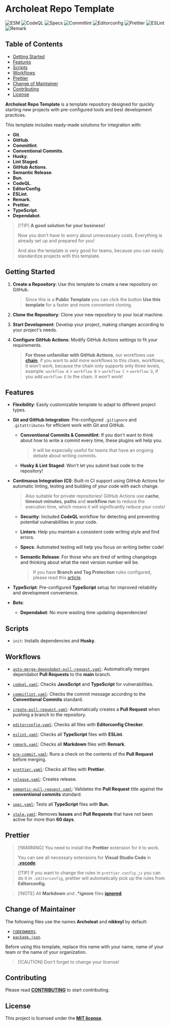 # Archoleat Repo Template

![ESM](https://img.shields.io/badge/ESM-fe0)
![CodeQL](https://img.shields.io/github/actions/workflow/status/archoleat/repo-template/codeql.yaml?label=CodeQL)
![Specs](https://img.shields.io/github/actions/workflow/status/archoleat/repo-template/spec.yaml?label=Specs)
![Commitlint](https://img.shields.io/github/actions/workflow/status/archoleat/repo-template/commitlint.yaml?label=Commitlint)
![Editorconfig](https://img.shields.io/github/actions/workflow/status/archoleat/repo-template/editorconfig.yaml?label=Editorconfig)
![Prettier](https://img.shields.io/github/actions/workflow/status/archoleat/repo-template/prettier.yaml?label=Prettier)
![ESLint](https://img.shields.io/github/actions/workflow/status/archoleat/repo-template/eslint.yaml?label=ESLint)
![Remark](https://img.shields.io/github/actions/workflow/status/archoleat/repo-template/remark.yaml?label=Remark)

## Table of Contents

- [Getting Started](#getting-started)
- [Features](#features)
- [Scripts](#scripts)
- [Workflows](#workflows)
- [Prettier](#prettier)
- [Change of Maintainer](#change-of-maintainer)
- [Contributing](#contributing)
- [License](#license)

**Archoleat Repo Template** is a template repository designed for quickly
starting new projects with pre-configured tools and best development practices.

This template includes ready-made solutions for integration with:

- **Git**.
- **GitHub**.
- **Commitlint**.
- **Conventional Commits**.
- **Husky**.
- **Lint Staged**.
- **GitHub Actions**.
- **Semantic Release**.
- **Bun**.
- **CodeQL**.
- **EditorConfig**.
- **ESLint**.
- **Remark**.
- **Prettier**.
- **TypeScript**.
- **Dependabot**.

> \[!TIP]
> **A good solution for your business!**
>
> Now you don't have to worry about unnecessary costs.
> Everything is already set up and prepared for you!
>
> And also the template is very good for teams,
> because you can easily standardize projects with this template.

## Getting Started

1. **Create a Repository**: Use this template
   to create a new repository on GitHub.

   > Since this is a **Public Template** you can click the button
   > **Use this template** for a faster and more convenient cloning.

1. **Clone the Repository**: Clone your new repository to your local machine.

1. **Start Development**: Develop your project,
   making changes according to your project's needs.

1. **Configure GitHub Actions**: Modify GitHub Actions
   settings to fit your requirements.

   > **For those unfamiliar with GitHub Actions**,
   > our workflows use
   > [**chain**](https://docs.github.com/en/actions/using-workflows/events-that-trigger-workflows#workflow_run),
   > if you want to add more workflows to this chain,
   > workflows, it won't work, because the chain only supports
   > only three levels, example: `workflow A` > `workflow B` >
   > `workflow C` > `workflow D`, if you add `workflow E`
   > to the chain. it won't work!

## Features

- **Flexibility**: Easily customizable template to adapt
  to different project types.

- **Git and GitHub Integration**: Pre-configured `.gitignore`
  and `.gitattributes` for efficient work with Git and GitHub.

  - **Conventional Commits & Commitlint**: If you don't want
    to think about how to write a commit every time,
    these plugins will help you.

    > It will be especially useful for teams that
    > have an ongoing debate about writing commits.

  - **Husky & Lint Staged**: Won't let you submit
    bad code to the repository!

- **Continuous Integration (CI)**: Built-in CI support using GitHub Actions
  for automatic linting, testing and building of your code with each change.

  > Also suitable for private repositories! GitHub Actions use
  > **cache**, **timeout-minutes**, **paths** and **workflow run**
  > to reduce the execution time, which means it will significantly
  > reduce your costs!

  - **Security**: Included **CodeQL** workflow for detecting
    and preventing potential vulnerabilities in your code.

  - **Linters**: Help you maintain a consistent code writing style
    and find errors.

  - **Specs**: Automated testing will help you focus on
    writing better code!

  - **Semantic Release**: For those who are tired of writing changelogs
    and thinking about what the next version number will be.

    > If you have **Branch and Tag Protection** rules configured,
    > please read this [article](https://gonzalohirsch.com/blog/semantic-release-and-branch-protection-rules).

- **TypeScript**: Pre-configured **TypeScript** setup
  for improved reliability and development convenience.

- **Bots**:

  - **Dependabot**: No more wasting time updating dependencies!

## Scripts

- `init`: Installs dependencies and **Husky**.

## Workflows

- [`auto-merge-dependabot-pull-request.yaml`](.github/workflows/auto-merge-dependabot-pull-request.yaml):
  Automatically merges dependabot **Pull Requests** to the **main** branch.

- [`codeql.yaml`](.github/workflows/codeql.yaml):
  Checks **JavaScript** and **TypeScript** for vulnerabilities.

- [`commitlint.yaml`](.github/workflows/commitlint.yaml):
  Checks the commit message according
  to the **Conventional Commits** standard.

- [`create-pull-request.yaml`](.github/workflows/create-pull-request.yaml):
  Automatically creates a **Pull Request**
  when pushing a branch to the repository.

- [`editorconfig.yaml`](.github/workflows/editorconfig.yaml):
  Checks all files with **Editorconfig Checker**.

- [`eslint.yaml`](.github/workflows/eslint.yaml):
  Checks all **TypeScript** files with **ESLint**.

- [`remark.yaml`](.github/workflows/remark.yaml):
  Checks all **Markdown** files with **Remark**.

- [`pre-commit.yaml`](.github/workflows/pre-commit.yaml):
  Runs a check on the contents of the **Pull Request** before merging.

- [`prettier.yaml`](.github/workflows/prettier.yaml):
  Checks all files with **Prettier**.

- [`release.yaml`](.github/workflows/release.yaml): Creates release.

- [`semantic-pull-request.yaml`](.github/workflows/semantic-pull-request-title.yaml):
  Validates the **Pull Request** title
  against the **conventional commits** standard.

- [`spec.yaml`](.github/workflows/spec.yaml):
  Tests all **TypeScript** files with **Bun**.

- [`stale.yaml`](.github/workflows/stale.yaml):
  Removes **Issues** and **Pull Requests** that have not been active
  for more than **60 days**.

## Prettier

> \[!WARNING]
> You need to install the **Prettier** extension for it to work.
>
> You can see all necessary extensions for **Visual Studio Code** in
> [**.vscode**](https://github.com/archoleat/.vscode/extensions.json).

> \[!TIP]
> If you want to change the rules in `prettier.config.js` you can do it
> in `.editorconfig`, prettier will automatically pick up the rules
> from **Editorconfig**.

> \[!NOTE]
> All **Markdown** and **.\*ignore** files [**ignored**](.prettierignore).

## Change of Maintainer

The following files use the names **Archoleat** and **nikkeyl** by default:

- [`CODEOWNERS`](.github/CODEOWNERS).
- [`package.json`](package.json).

Before using this template, replace this name with your
name, name of your team or the name of your organization.

> \[!CAUTION]
> Don't forget to change your license!

## Contributing

Please read [**CONTRIBUTING**](https://github.com/archoleat/.github/blob/main/CONTRIBUTING.md)
to start contributing.

## License

This project is licensed under the [**MIT license**](LICENSE).

